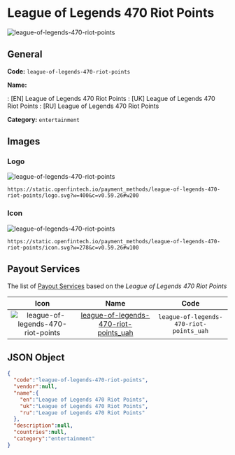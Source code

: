 
# League of Legends 470 Riot Points 
![league-of-legends-470-riot-points](https://static.openfintech.io/payment_methods/league-of-legends-470-riot-points/logo.svg?w=400&c=v0.59.26#w200)  

## General 
**Code:** `league-of-legends-470-riot-points` 
 
**Name:** 
 
:	[EN] League of Legends 470 Riot Points 
:	[UK] League of Legends 470 Riot Points 
:	[RU] League of Legends 470 Riot Points 
 
**Category:** `entertainment` 
 

## Images 

### Logo 
![league-of-legends-470-riot-points](https://static.openfintech.io/payment_methods/league-of-legends-470-riot-points/logo.svg?w=400&c=v0.59.26#w200)  

```
https://static.openfintech.io/payment_methods/league-of-legends-470-riot-points/logo.svg?w=400&c=v0.59.26#w200
```  

### Icon 
![league-of-legends-470-riot-points](https://static.openfintech.io/payment_methods/league-of-legends-470-riot-points/icon.svg?w=278&c=v0.59.26#w100)  

```
https://static.openfintech.io/payment_methods/league-of-legends-470-riot-points/icon.svg?w=278&c=v0.59.26#w100
```  

## Payout Services 
 
The list of [Payout Services](/payout-services/) based on the _League of Legends 470 Riot Points_ 

|Icon|Name|Code| 
|:---:|:---:|:---:| 
|![league-of-legends-470-riot-points](https://static.openfintech.io/payout_methods/league-of-legends-470-riot-points/icon.png?w=278&c=v0.59.26#w40) |[league-of-legends-470-riot-points_uah](/payout-services/league-of-legends-470-riot-points_uah/)|`league-of-legends-470-riot-points_uah`| 
 

## JSON Object 

```json
{
  "code":"league-of-legends-470-riot-points",
  "vendor":null,
  "name":{
    "en":"League of Legends 470 Riot Points",
    "uk":"League of Legends 470 Riot Points",
    "ru":"League of Legends 470 Riot Points"
  },
  "description":null,
  "countries":null,
  "category":"entertainment"
}
```  
